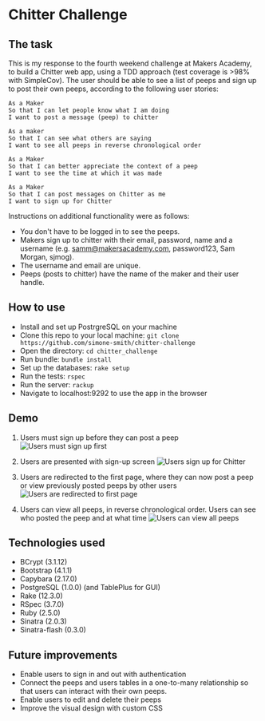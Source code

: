 Chitter Challenge
=================


The task
---------

This is my response to the fourth weekend challenge at Makers Academy, to build a  Chitter web app, using a TDD approach (test coverage is >98% with SimpleCov). The user should be able to see a list of peeps and sign up to post their own peeps, according to the following user stories:


```
As a Maker
So that I can let people know what I am doing  
I want to post a message (peep) to chitter

As a maker
So that I can see what others are saying  
I want to see all peeps in reverse chronological order

As a Maker
So that I can better appreciate the context of a peep
I want to see the time at which it was made

As a Maker
So that I can post messages on Chitter as me
I want to sign up for Chitter
```


Instructions on additional functionality were as follows:

- You don't have to be logged in to see the peeps.
- Makers sign up to chitter with their email, password, name and a username (e.g. samm@makersacademy.com, password123, Sam Morgan, sjmog).
- The username and email are unique.
- Peeps (posts to chitter) have the name of the maker and their user handle.


How to use
---------
* Install and set up PostrgreSQL on your machine
* Clone this repo to your local machine: `git clone https://github.com/simone-smith/chitter-challenge`
* Open the directory: `cd chitter_challenge`
* Run bundle: `bundle install`
* Set up the databases: `rake setup`
* Run the tests: `rspec`
* Run the server: `rackup`
* Navigate to localhost:9292 to use the app in the browser


Demo
---------
1. Users must sign up before they can post a peep
![Users must sign up first](https://github.com/simone-smith/chitter-challenge/blob/master/screenshots/not_signed_up.png)


2. Users are presented with sign-up screen
![Users sign up for Chitter](https://github.com/simone-smith/chitter-challenge/blob/master/screenshots/sign_up.png)

3. Users are redirected to the first page, where they can now post a peep or view previously posted peeps by other users
![Users are redirected to first page ](https://github.com/simone-smith/chitter-challenge/blob/master/screenshots/signed_up.png)

4. Users can view all peeps, in reverse chronological order. Users can see who posted the peep and at what time
![Users can view all peeps](https://github.com/simone-smith/chitter-challenge/blob/master/screenshots/show_peeps.png)


Technologies used
---------
* BCrypt (3.1.12)
* Bootstrap (4.1.1)
* Capybara (2.17.0)
* PostgreSQL (1.0.0) (and TablePlus for GUI)
* Rake (12.3.0)
* RSpec (3.7.0)
* Ruby (2.5.0)
* Sinatra (2.0.3)
* Sinatra-flash (0.3.0)


Future improvements
---------
* Enable users to sign in and out with authentication
* Connect the peeps and users tables in a one-to-many relationship so that users can interact with their own peeps.
* Enable users to edit and delete their peeps
* Improve the visual design with custom CSS
